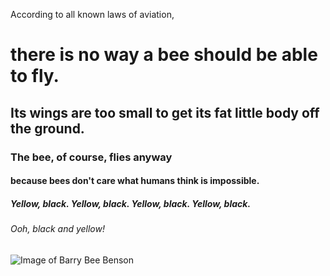 According to all known laws of aviation,
# there is no way a bee should be able to fly.
## Its wings are too small to get its fat little body off the ground.
### The bee, of course, flies anyway
#### because bees don't care what humans think is impossible.
##### Yellow, black. Yellow, black. Yellow, black. Yellow, black.
###### Ooh, black and yellow!

![Image of Barry Bee Benson](https://github.com/Vpat5/skills-communicate-using-markdown/assets/103082376/f70713a0-edb7-45e7-999e-4c1a5f13726f)

